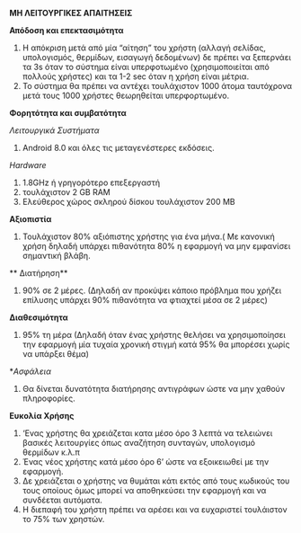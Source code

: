 **ΜΗ ΛΕΙΤΟΥΡΓΙΚΕΣ ΑΠΑΙΤΗΣΕΙΣ**

**Απόδοση και επεκτασιμότητα**
1. Η απόκριση μετά από μία “αίτηση” του χρήστη (αλλαγή σελίδας, υπολογισμός, θερμίδων, εισαγωγή δεδομένων)  δε πρέπει να ξεπερνάει τα 3s όταν το σύστημα είναι  υπερφοτωμένο (χρησιμοποιείται από πολλούς χρήστες) και τα 1-2 sec όταν η χρήση είναι μέτρια.
1. Το σύστημα θα πρέπει να αντέχει τουλάχιστον 1000 άτομα ταυτόχρονα μετά τους 1000 χρήστες θεωρηθείται υπερφορτωμένο.

 **Φορητότητα και συμβατότητα**

*Λειτουργικά Συστήματα*
1. Android 8.0  και όλες τις μεταγενέστερες εκδόσεις.

*Hardware*
1. 1.8GHz ή γρηγορότερο επεξεργαστή
1. τουλάχιστον 2 GB RAM
1. Ελεύθερος χώρος σκληρού δίσκου τουλάχιστον 200 MB


**Αξιοπιστία**
1.  Τουλάχιστον 80% αξιόπιστης χρήστης για ένα μήνα.( Με κανονική χρήση δηλαδή υπάρχει πιθανότητα 80% η εφαρμογή να μην εμφανίσει σημαντική βλάβη.

** Διατήρηση**
1. 90% σε 2 μέρες. (Δηλαδή αν προκύψει κάποιο πρόβλημα που χρήζει επίλυσης υπάρχει 90% πιθανότητα να φτιαχτεί μέσα σε 2 μέρες)

**Διαθεσιμότητα**
1. 95% τη μέρα (Δηλαδή όταν ένας χρήστης θελήσει να χρησιμοποίησει την εφαρμογή μία τυχαία χρονική στιγμή κατά 95% θα μπορέσει χωρίς να υπάρξει θέμα)

**Ασφάλεια*
1. Θα δίνεται δυνατότητα διατήρησης αντιγράφων ώστε να μην χαθούν πληροφορίες.

**Ευκολία Χρήσης**
1. ‘Ενας χρήστης θα χρειάζεται κατα μέσο όρο 3 λεπτά να τελειώνει βασικές λειτουργίες όπως αναζήτηση συνταγών, υπολογισμό θερμίδων κ.λ.π
1. Ένας νέος χρήστης κατά μέσο όρο 6’ ώστε να εξοικειωθεί με την εφαρμογή.
1. Δε χρειάζεται ο χρήστης να θυμάται κάτι εκτός από τους κωδικούς του τους οποίους όμως μπορεί να αποθηκεύσει την εφαρμογή και να συνδέεται αυτόματα.
1. Η διεπαφή του χρήστη πρέπει να αρέσει και να ευχαριστεί τουλάιστον το 75% των χρηστών.



